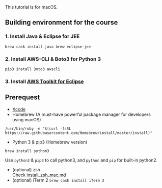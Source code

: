 This tutorial is for macOS.

## Building environment for the course

### 1. Install Java & Eclipse for JEE
`brew cask install java brew eclipse-jee`
### 2. Install AWS-CLI & Boto3 for Python 3
`pip3 install Boto3 awscli`

### 3. Install [AWS Toolkit for Eclipse](https://docs.aws.amazon.com/toolkit-for-eclipse/v1/user-guide/getting-started.html)

## Prerequest
* [Xcode](https://itunes.apple.com/us/app/xcode/id497799835?mt=12)
* Homebrew (A must-have powerful package manager for developers using macOS)
```
/usr/bin/ruby -e "$(curl -fsSL https://raw.githubusercontent.com/Homebrew/install/master/install)"
```
* Python 3 & pip3 (Homebrew version)
```
brew install python3
```
Use `python3` & `pip3` to call python3, and `python` and `pip` for built-in python2.
* (optional) zsh    
  Check [install_zsh_mac.md](./install_zsh_mac.md)
* (optional) iTerm 2
`brew cask install iTerm 2`